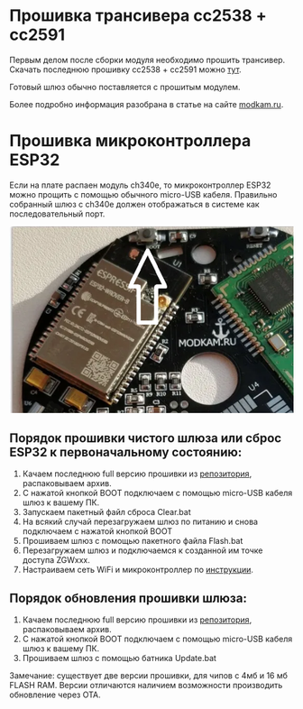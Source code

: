# Прошивка трансивера сс2538 + сс2591

Первым делом после сборки модуля необходимо прошить трансивер. 
Скачать последнюю прошивку сс2538 + сс2591 можно [тут](https://github.com/slsys/Gateway/blob/master/rom/MODKAMRU_V3_UART-no-flow-control_20200211.hex).

Готовый шлюз обычно поставляется с прошитым модулем. 

Более подробно информация разобрана в статье на сайте [modkam.ru](https://modkam.ru/?p=1188).

# Прошивка микроконтроллера ESP32

Если на плате  распаен модуль ch340e, то микроконтроллер ESP32 можно прощить с помощью обычного micro-USB кабеля. Правильно собранный шлюз c ch340e должен отображаться в системе как последовательный порт.

![](/img/boot.png)

## Порядок прошивки чистого шлюза или сброс ESP32 к первоначальному состоянию:
1) Качаем последнюю full версию прошивки из [репозитория](https://github.com/slsys/Gateway/tree/master/rom), распаковываем архив. 
2) С нажатой кнопкой BOOT подключаем с помощью micro-USB кабеля шлюз к вашему ПК.
3) Запускаем пакетный файл сброса Clear.bat
4) На всякий случай перезагружаем шлюз по питанию и  снова подключаем  с нажатой кнопкой BOOT
5) Прошиваем шлюз с помощью пакетного файла Flash.bat
6) Перезагружаем шлюз и подключаемся к созданной им точке доступа ZGWxxx.
7) Настраиваем сеть WiFi и микроконтроллер по [инструкции](/firststart_rus.md).

## Порядок обновления прошивки  шлюза:
1) Качаем последнюю full версию прошивки из [репозитория](https://github.com/slsys/Gateway/tree/master/rom), распаковываем архив. 
2) С нажатой кнопкой BOOT подключаем с помощью micro-USB кабеля шлюз к вашему ПК.
3) Прошиваем шлюз с помощью батника Update.bat


Замечание: существует две версии прошивки, для чипов с 4мб и 16 мб FLASH RAM. Версии отличаются наличием возможности производить обновление через OTA.

